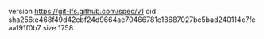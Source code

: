 version https://git-lfs.github.com/spec/v1
oid sha256:e468f49d42ebf24d9664ae70466781e18687027bc5bad240114c7fcaa191f0b7
size 1758
